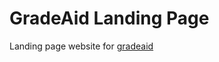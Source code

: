 # GradeAid Landing Page

Landing page website for [gradeaid](https://chrome.google.com/webstore/detail/boelgfdjmckpnijpgdbfbjamdfgjhphj/publish-accepted)
